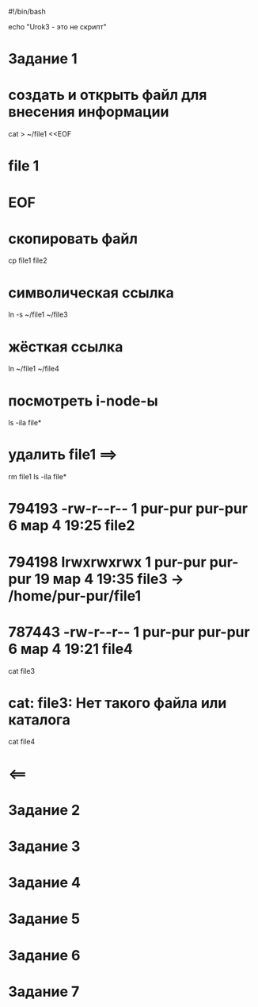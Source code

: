 #!/bin/bash

echo "Urok3 - это не скрипт"

# Задание 1
# создать и открыть файл для внесения информации
cat > ~/file1 <<EOF
# file 1
# EOF

# скопировать файл
cp file1 file2

# символическая ссылка
ln -s ~/file1 ~/file3

# жёсткая ссылка
ln ~/file1 ~/file4

# посмотреть i-node-ы
ls -ila file*

# удалить file1 ==>
rm file1
ls -ila file*
# 794193 -rw-r--r-- 1 pur-pur pur-pur  6 мар  4 19:25 file2
# 794198 lrwxrwxrwx 1 pur-pur pur-pur 19 мар  4 19:35 file3 -> /home/pur-pur/file1
# 787443 -rw-r--r-- 1 pur-pur pur-pur  6 мар  4 19:21 file4
cat file3
# cat: file3: Нет такого файла или каталога
cat file4
# <==

# Задание 2
# Задание 3
# Задание 4
# Задание 5
# Задание 6
# Задание 7